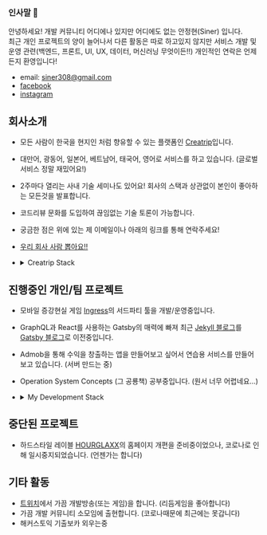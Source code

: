 ### 인사말 👋
안녕하세요! 개발 커뮤니티 어디에나 있지만 어디에도 없는 안정현(Siner) 입니다.<br>
최근 개인 프로젝트의 양이 늘어나서 다른 활동은 따로 하고있지 않지만 서비스 개발 및 운영 관련(백엔드, 프론트, UI, UX, 데이터, 머신러닝 무엇이든!!) 개인적인 연락은 언제든지 환영입니다!

- email: siner308@gmail.com
- [facebook](https://www.facebook.com/aan308)
- [instagram](https://www.instagram.com/)

## 회사소개
- 모든 사람이 한국을 현지인 처럼 향유할 수 있는 플랫폼인 [Creatrip](https://www.creatrip.com/en)입니다.
- 대만어, 광동어, 일본어, 베트남어, 태국어, 영어로 서비스를 하고 있습니다. (글로벌 서비스 정말 재밌어요!)
- 2주마다 열리는 사내 기술 세미나도 있어요! 회사의 스택과 상관없이 본인이 좋아하는 모든것을 발표합니다.
- 코드리뷰 문화를 도입하여 끊임없는 기술 토론이 가능합니다.
- 궁금한 점은 위에 있는 제 이메일이나 아래의 링크를 통해 연락주세요!
- [우리 회사 사람 뽑아요!!](https://www.notion.so/c54333f3fbba4a5eaaa5f1ad2dd71993)
- <details>
  <summary>Creatrip Stack</summary>

  #### Language
  Typescript, Python

  #### Backend Stack
  NestJS, OAuth, JWT, Jest, eslint

  #### Frontend Stack
  React, Ant Design, Vue
  
  #### App Stack
  React Native

  #### Deploy Stack
  EC2, ECS, Lambda (with Cloudwatch Scheduler), Cloudfront, S3

  #### CI/CD
  Github Action

  #### Database
  GraphQL, REST API, MariaDB (with Sequelize, GraphQL), ElasticSearch
</details>

## 진행중인 개인/팀 프로젝트
- 모바일 증강현실 게임 [Ingress](https://ingress.com)의 서드파티 툴을 개발/운영중입니다.
- GraphQL과 React를 사용하는 Gatsby의 매력에 빠져 최근 [Jekyll 블로그](https://blog.siner.io)를 [Gatsby 블로그](https://blogtest.siner.io)로 이전중입니다.
- Admob을 통해 수익을 창출하는 앱을 만들어보고 싶어서 연습용 서비스를 만들어보고 있습니다. (서버 만드는 중)
- Operation System Concepts (그 공룡책) 공부중입니다. (원서 너무 어렵네요...)
- <details>
  <summary>My Development Stack</summary>

  # `code` 표시는 현재 개인 프로젝트에서 사용중인 것들 입니다

  #### Language
  `Typescript`, `Python`

  #### Backend Stack
  `Express`, `OAuth`, `JWT`, `Jest`, `eslint`, Django, Flask, Celery, Pytest, socket.io, selenium

  #### Frontend Stack
  `Gatsby`, `React`, styled-component, bootstrap, socket.io-client

  #### Deploy Stack
  `ubuntu (home server)`, `docker compose`, `Virtual Box`, `VPN` ~돈이 없어요...ㅠㅠ~

  #### CI/CD
  `Github Action`, Jenkins, CircleCI

  #### Database
  `GraphQL`, `REST API`, `ElasticSearch`, `Mysql (with Typeorm)`, `MongoDB (with Mongoose)`, `Redis (for Cache, Event Driven)`, MariaDB, PostgreSQL (with Django ORM)

  #### Machine Learning
  `Tensorflow`, Keras
</details>

## 중단된 프로젝트
- 하드스타일 레이블 [HOURGLAXX](http://hourglaxx.com/)의 홈페이지 개편을 준비중이었으나, 코로나로 인해 일시중지되었습니다. (언젠가는 합니다)

## 기타 활동
- [트위치](https://www.twitch.tv/aan308)에서 가끔 개발방송(또는 게임)을 합니다. (리듬게임을 좋아합니다)
- 가끔 개발 커뮤니티 소모임에 출현합니다. (코로나때문에 최근에는 못갑니다)
- 해커스토익 기출보카 외우는중 
